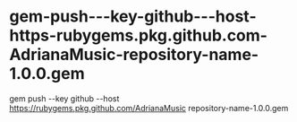 # gem-push---key-github---host-https-rubygems.pkg.github.com-AdrianaMusic-repository-name-1.0.0.gem
gem push --key github --host https://rubygems.pkg.github.com/AdrianaMusic repository-name-1.0.0.gem
